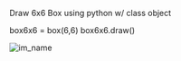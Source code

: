Draw 6x6 Box using python w/ class object              

box6x6 = box(6,6)
box6x6.draw()

![im_name](images/box6x6.jpg)
